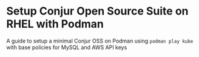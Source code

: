 # Setup Conjur Open Source Suite on RHEL with Podman
A guide to setup a minimal Conjur OSS on Podman using `podman play kube` with base policies for MySQL and AWS API keys
